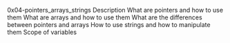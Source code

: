 0x04-pointers_arrays_strings
Description
What are pointers and how to use them
What are arrays and how to use them
What are the differences between pointers and arrays
How to use strings and how to manipulate them
Scope of variables
